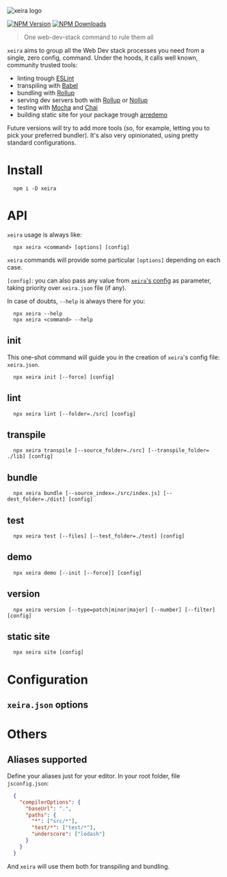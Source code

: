![xeira logo](https://xeira.afialapis.com/logo.png)

[![NPM Version](https://badge.fury.io/js/xeira.svg)](https://www.npmjs.com/package/xeira)
[![NPM Downloads](https://img.shields.io/npm/dm/xeira.svg?style=flat)](https://www.npmjs.com/package/xeira)

> One web-dev-stack command to rule them all

`xeira` aims to group all the Web Dev stack processes you need from a single, zero config, command.
Under the hoods, it calls well known, community trusted tools:

- linting trough [ESLint](https://github.com/eslint/eslint)
- transpiling with [Babel](https://github.com/babel/babel)
- bundling with [Rollup](https://github.com/rollup/rollup)
- serving dev servers both with [Rollup](https://github.com/rollup/rollup) or [Nollup](https://github.com/PepsRyuu/nollup)
- testing with [Mocha](https://github.com/mochajs/mocha) and [Chai](https://github.com/chaijs/chai)
- building static site for your package trough [arredemo](https://github.com/afialapis/arredemo)

Future versions will try to add more tools (so, for example, letting you to pick your
preferred bundler). It's also very opinionated, using pretty standard configurations.


# Install

```
  npm i -D xeira
```

# API

`xeira` usage is always like:

```
  npx xeira <command> [options] [config]
```

`xeira` commands will provide some particular `[options]` depending on each case. 

`[config]`: you can also pass any value from [`xeira`'s config](#configuration) as parameter,
taking priority over `xeira.json` file (if any).

In case of doubts, `--help` is always there for you:

```
  npx xeira --help
  npx xeira <command> --help
```


## init

This one-shot command will guide you in the creation of `xeira`'s 
config file: `xeira.json`.

```
  npx xeira init [--force] [config]
```


## lint

```
  npx xeira lint [--folder=./src] [config]
```


## transpile

```
  npx xeira transpile [--source_folder=./src] [--transpile_folder= ./lib] [config]
```


## bundle

```
  npx xeira bundle [--source_index=./src/index.js] [--dest_folder=./dist] [config]
```


## test

```
  npx xeira test [--files] [--test_folder=./test] [config]
```


## demo

```
  npx xeira demo [--init [--force]] [config]
```


## version

```
  npx xeira version [--type=patch|minor|major] [--number] [--filter] [config]
```


## static site

```
  npx xeira site [config]
```


# Configuration

## `xeira.json` options



# Others

## Aliases supported

Define your aliases just for your editor. In your root folder, file `jsconfig.json`:

```json
  {
    "compilerOptions": {
      "baseUrl": ".",
      "paths": {
        "*": ["src/*"],
        "test/*": ["test/*"],
        "underscore": ["lodash"]
      }
    }
  }
```
And `xeira` will use them both for transpiling and bundling.

